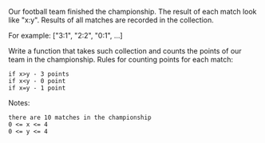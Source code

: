Our football team finished the championship. The result of each match look like "x:y". Results of all matches are recorded in the collection.

For example: ["3:1", "2:2", "0:1", ...]

Write a function that takes such collection and counts the points of our team in the championship. Rules for counting points for each match:

    if x>y - 3 points
    if x<y - 0 point
    if x=y - 1 point

Notes:

    there are 10 matches in the championship
    0 <= x <= 4
    0 <= y <= 4
